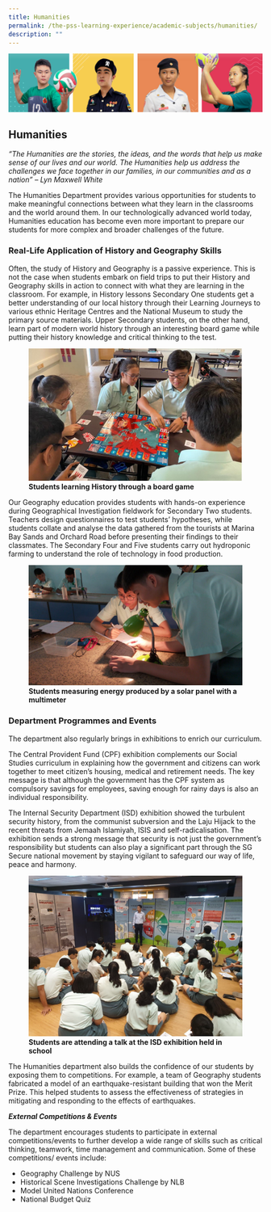 ```yaml
---
title: Humanities
permalink: /the-pss-learning-experience/academic-subjects/humanities/
description: ""
---
```

![](/images/Our%20School/subbanner.jpg)


## Humanities

_“The Humanities are the stories, the ideas, and the words that help us make sense of our lives and our world. The Humanities help us address the challenges we face together in our families, in our communities and as a nation” – Lyn Maxwell White_

  
The Humanities Department provides various opportunities for students to make meaningful connections between what they learn in the classrooms and the world around them. In our technologically advanced world today, Humanities education has become even more important to prepare our students for more complex and broader challenges of the future.


 

### Real-Life Application of History and Geography Skills


Often, the study of History and Geography is a passive experience. This is not the case when students embark on field trips to put their History and Geography skills in action to connect with what they are learning in the classroom. For example, in History lessons Secondary One students get a better understanding of our local history through their Learning Journeys to various ethnic Heritage Centres and the National Museum to study the primary source materials. Upper Secondary students, on the other hand, learn part of modern world history through an interesting board game while putting their history knowledge and critical thinking to the test.


<figure>
<img src="/images/Academic%20Subjects/Humanities/Learning%20History%20through%20a%20board%20game.jpg">
<figcaption> <strong>Students learning History through a board game
</strong> </figcaption>
</figure>



Our Geography education provides students with hands-on experience during Geographical Investigation fieldwork for Secondary Two students. Teachers design questionnaires to test students’ hypotheses, while students collate and analyse the data gathered from the tourists at Marina Bay Sands and Orchard Road before presenting their findings to their classmates. The Secondary Four and Five students carry out hydroponic farming to understand the role of technology in food production.


<figure>
<img src="/images/Academic%20Subjects/Humanities/Measuring%20energy%20produced%20by%20a%20solar%20panel%20with%20a%20multimeter.jpg">
<figcaption> <strong>Students measuring energy produced by a solar panel with a multimeter
</strong> </figcaption>
</figure>

### Department Programmes and Events

  

The department also regularly brings in exhibitions to enrich our curriculum.  

The Central Provident Fund (CPF) exhibition complements our Social Studies curriculum in explaining how the government and citizens can work together to meet citizen’s housing, medical and retirement needs. The key message is that although the government has the CPF system as compulsory savings for employees, saving enough for rainy days is also an individual responsibility.

  

The Internal Security Department (ISD) exhibition showed the turbulent security history, from the communist subversion and the Laju Hijack to the recent threats from Jemaah Islamiyah, ISIS and self-radicalisation. The exhibition sends a strong message that security is not just the government’s responsibility but students can also play a significant part through the SG Secure national movement by staying vigilant to safeguard our way of life, peace and harmony.



<figure>
<img src="/images/Academic%20Subjects/Humanities/Students%20attend%20talk%20at%20ISD%20Exhibition.jpg">
<figcaption> <strong>Students are attending a talk at the ISD exhibition held in school
</strong> </figcaption>
</figure>

The Humanities department also builds the confidence of our students by exposing them to competitions. For example, a team of Geography students fabricated a model of an earthquake-resistant building that won the Merit Prize. This helped students to assess the effectiveness of strategies in mitigating and responding to the effects of earthquakes.



***External Competitions &amp; Events***

The department encourages students to participate in external competitions/events to further develop a wide range of skills such as critical thinking, teamwork, time management and communication. Some of these competitions/ events include:


* Geography Challenge by NUS
* Historical Scene Investigations Challenge by NLB
* Model United Nations Conference
* National Budget Quiz